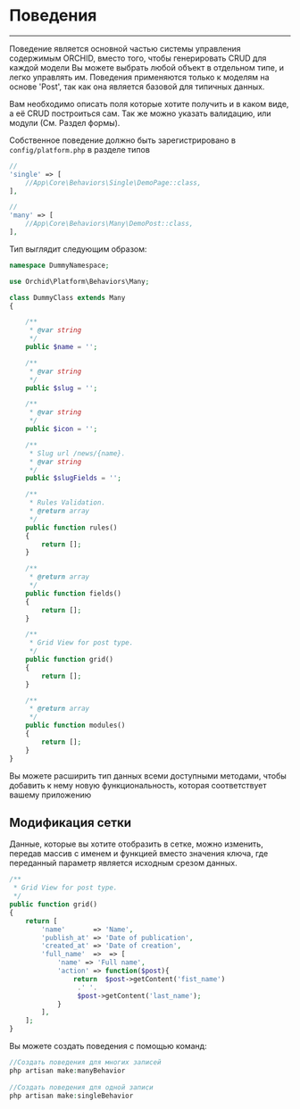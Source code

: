 # Поведения 
----------

Поведение является основной частью системы управления содержимым ORCHID, вместо того, чтобы генерировать CRUD для каждой модели
Вы можете выбрать любой объект в отдельном типе, и легко управлять им. Поведения применяются только к
моделям на основе 'Post', так как она является базовой для типичных данных.

Вам необходимо описать поля которые хотите получить и в каком виде, а её CRUD построиться сам.
Так же можно указать валидацию, или модули (См. Раздел формы).


Собственное поведение должно быть зарегистрировано в `config/platform.php` в разделе типов


```php
//
'single' => [
    //App\Core\Behaviors\Single\DemoPage::class,
],

//
'many' => [
    //App\Core\Behaviors\Many\DemoPost::class,
],
```


Тип выглядит следующим образом:

```php
namespace DummyNamespace;

use Orchid\Platform\Behaviors\Many;

class DummyClass extends Many
{

    /**
     * @var string
     */
    public $name = '';

    /**
     * @var string
     */
    public $slug = '';

    /**
     * @var string
     */
    public $icon = '';

    /**
     * Slug url /news/{name}.
     * @var string
     */
    public $slugFields = '';

    /**
     * Rules Validation.
     * @return array
     */
    public function rules()
    {
        return [];
    }

    /**
     * @return array
     */
    public function fields()
    {
        return [];
    }

    /**
     * Grid View for post type.
     */
    public function grid()
    {
        return [];
    }

    /**
     * @return array
     */
    public function modules()
    {
        return [];
    }
}

```

Вы можете расширить тип данных всеми доступными методами,
 чтобы добавить к нему новую функциональность, которая соответствует вашему приложению

 
## Модификация сетки
 

Данные, которые вы хотите отобразить в сетке, можно изменить,
 передав массив с именем и функцией вместо значения ключа,
  где переданный параметр является исходным срезом данных.

 ```php
 /**
  * Grid View for post type.
  */
 public function grid()
 {
     return [
         'name'       => 'Name',
         'publish_at' => 'Date of publication',
         'created_at' => 'Date of creation',
         'full_name'  =>  => [
             'name' => 'Full name',
             'action' => function($post){
                 return  $post->getContent('fist_name') 
                  .' '.
                  $post->getContent('last_name');
             }
         ],
     ];
 }

```


Вы можете создать поведения с помощью команд:
```php
//Создать поведения для многих записей
php artisan make:manyBehavior
  
//Создать поведения для одной записи  
php artisan make:singleBehavior      
```
